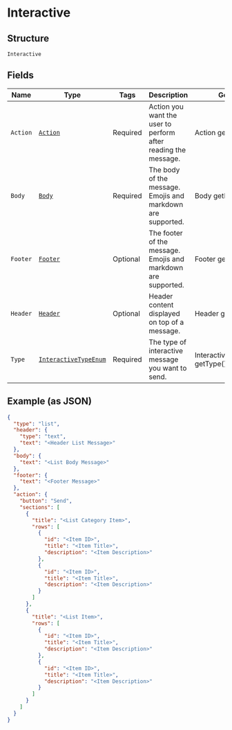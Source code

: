 
# Interactive

## Structure

`Interactive`

## Fields

| Name | Type | Tags | Description | Getter | Setter |
|  --- | --- | --- | --- | --- | --- |
| `Action` | [`Action`](../../doc/models/action.md) | Required | Action you want the user to perform after reading the message. | Action getAction() | setAction(Action action) |
| `Body` | [`Body`](../../doc/models/body.md) | Required | The body of the message. Emojis and markdown are supported. | Body getBody() | setBody(Body body) |
| `Footer` | [`Footer`](../../doc/models/footer.md) | Optional | The footer of the message. Emojis and markdown are supported. | Footer getFooter() | setFooter(Footer footer) |
| `Header` | [`Header`](../../doc/models/header.md) | Optional | Header content displayed on top of a message. | Header getHeader() | setHeader(Header header) |
| `Type` | [`InteractiveTypeEnum`](../../doc/models/interactive-type-enum.md) | Required | The type of interactive message you want to send. | InteractiveTypeEnum getType() | setType(InteractiveTypeEnum type) |

## Example (as JSON)

```json
{
  "type": "list",
  "header": {
    "type": "text",
    "text": "<Header List Message>"
  },
  "body": {
    "text": "<List Body Message>"
  },
  "footer": {
    "text": "<Footer Message>"
  },
  "action": {
    "button": "Send",
    "sections": [
      {
        "title": "<List Category Item>",
        "rows": [
          {
            "id": "<Item ID>",
            "title": "<Item Title>",
            "description": "<Item Description>"
          },
          {
            "id": "<Item ID>",
            "title": "<Item Title>",
            "description": "<Item Description>"
          }
        ]
      },
      {
        "title": "<List Item>",
        "rows": [
          {
            "id": "<Item ID>",
            "title": "<Item Title>",
            "description": "<Item Description>"
          },
          {
            "id": "<Item ID>",
            "title": "<Item Title>",
            "description": "<Item Description>"
          }
        ]
      }
    ]
  }
}
```


